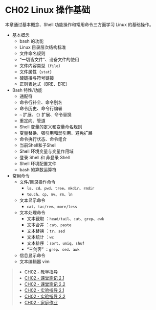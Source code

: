 # CH02 Linux 操作基础

本章通过基本概念、Shell 功能操作和常用命令三方面学习 Linux 的基础操作。

* 基本概念
  * bash 的功能
  * Linux 目录层次结构标准
  * 文件命名规则
  * “一切皆文件”、设备文件的使用
  * 文件内容类型（`file`）
  * 文件属性（`stat`）
  * 硬链接与符号链接
  * 正则表达式（BRE、ERE）
* Bash 特性/功能
  * 通配符
  * 命令行补全、命令别名
  * 命令历史、命令行编辑
  * `~` 扩展、`{}` 扩展、命令替换
  * 重定向、管道
  * Shell 变量的定义和变量命名规则
  * 变量替换、强引用和弱引用、避免扩展
  * 命令执行状态、命令组合
  * 当前Shell和子Shell
  * Shell 环境变量与变量作用域
  * 登录 Shell 和 非登录 Shell
  * Shell 环境配置文件
  * bash 的算数运算符
* 常用命令
  * 文件/目录操作命令
    * `ls`、`cd`、`pwd`、`tree`、`mkdir`、`rmdir`
	* `touch`、`cp`、`mv`、`rm`、`ln`
  * 文本显示命令
    * `cat`、`tac/rev`、`more/less`
  * 文本处理命令
	* 文本截取 ：`head/tail`、`cut`、`grep`、`awk`
    * 文本合并 ：`cat`、`paste`
	* 文本替换 ：`tr`、`sed`
	* 文本统计 ：`wc`
	* 文本排序 ：`sort`、`uniq`、`shuf`
    * “三剑客” ：`grep`、`sed`、`awk` 
  * 信息显示命令
  * 文本编辑器 vim


>* [CH02 - 教学指导](ch02/guidelines.md)
>* [CH02 - 课堂笔记 2.1](ch02/lecture_notes_02-01.md)
>* [CH02 - 课堂笔记 2.2](ch02/lecture_notes_02-02.md)
>* [CH02 - 实验指导 2.1](ch02/experiment_02-01.md)
>* [CH02 - 实验指导 2.2](ch02/experiment_02-02.md)
>* [CH02 - 家庭作业](ch02/assignments.md)